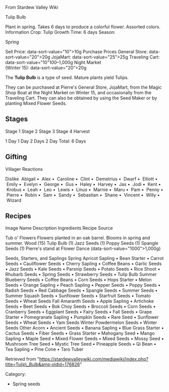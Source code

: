 From Stardew Valley Wiki

Tulip Bulb

Plant in spring. Takes 6 days to produce a colorful flower. Assorted colors. Information Crop: Tulip Growth Time: 6 days Season:

Spring

Sell Price: data-sort-value="10"&gt;10g Purchase Prices General Store: data-sort-value="20"&gt;20g JojaMart: data-sort-value="25"&gt;25g Traveling Cart: data-sort-value="10"100–1,000g Night Market  
(Winter 15): data-sort-value="20"&gt;20g

The **Tulip Bulb** is a type of seed. Mature plants yield Tulips.

They can be purchased at Pierre's General Store, JojaMart, from the Magic Shop Boat at the Night Market on Winter 15, and occasionally from the Traveling Cart. They can also be obtained by using the Seed Maker or by planting Mixed Flower Seeds.

## Stages

Stage 1 Stage 2 Stage 3 Stage 4 Harvest

1 Day 1 Day 2 Days 2 Day Total: 6 Days

## Gifting

Villager Reactions

Dislike  Abigail •  Alex •  Caroline •  Clint •  Demetrius •  Dwarf •  Elliott •  Emily •  Evelyn •  George •  Gus •  Haley •  Harvey •  Jas •  Jodi •  Kent •  Krobus •  Leah •  Leo •  Lewis •  Linus •  Marnie •  Maru •  Pam •  Penny •  Pierre •  Robin •  Sam •  Sandy •  Sebastian •  Shane •  Vincent •  Willy •  Wizard

## Recipes

Image Name Description Ingredients Recipe Source

Tub o' Flowers Flowers planted in an oak barrel. Blooms in spring and summer. Wood (15) Tulip Bulb (1) Jazz Seeds (1) Poppy Seeds (1) Spangle Seeds (1) Pierre's stand at Flower Dance (data-sort-value="1000"&gt;1,000g)

Seeds, Starters, and Saplings Spring Apricot Sapling • Bean Starter • Carrot Seeds • Cauliflower Seeds • Cherry Sapling • Coffee Beans • Garlic Seeds • Jazz Seeds • Kale Seeds • Parsnip Seeds • Potato Seeds • Rice Shoot • Rhubarb Seeds • Spring Seeds • Strawberry Seeds • Tulip Bulb Summer Blueberry Seeds • Coffee Beans • Corn Seeds • Hops Starter • Melon Seeds • Orange Sapling • Peach Sapling • Pepper Seeds • Poppy Seeds • Radish Seeds • Red Cabbage Seeds • Spangle Seeds • Summer Seeds • Summer Squash Seeds • Sunflower Seeds • Starfruit Seeds • Tomato Seeds • Wheat Seeds Fall Amaranth Seeds • Apple Sapling • Artichoke Seeds • Beet Seeds • Bok Choy Seeds • Broccoli Seeds • Corn Seeds • Cranberry Seeds • Eggplant Seeds • Fairy Seeds • Fall Seeds • Grape Starter • Pomegranate Sapling • Pumpkin Seeds • Rare Seed • Sunflower Seeds • Wheat Seeds • Yam Seeds Winter Powdermelon Seeds • Winter Seeds Other Acorn • Ancient Seeds • Banana Sapling • Blue Grass Starter • Cactus Seeds • Fiber Seeds • Grass Starter • Mahogany Seed • Mango Sapling • Maple Seed • Mixed Flower Seeds • Mixed Seeds • Mossy Seed • Mushroom Tree Seed • Mystic Tree Seed • Pineapple Seeds • Qi Bean • Tea Sapling • Pine Cone • Taro Tuber

Retrieved from "https://stardewvalleywiki.com/mediawiki/index.php?title=Tulip\_Bulb&amp;oldid=176826"

Category:

- Spring seeds